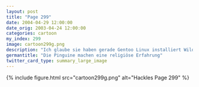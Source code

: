 ```yaml
---
layout: post
title: "Page 299"
date: 2004-04-29 12:00:00
date_orig: 2003-04-24 12:00:00
categories: cartoon
my_index: 299
image: cartoon299g.png
description: "Ich glaube sie haben gerade Gentoo Linux installiert Wild Hackles Hazel Pete Percy"
germantitle: "Die Pinguine machen eine religiöse Erfahrung"
twitter_card_type: summary_large_image
---
```


{% include figure.html src="cartoon299g.png" alt="Hackles Page 299"  %}

